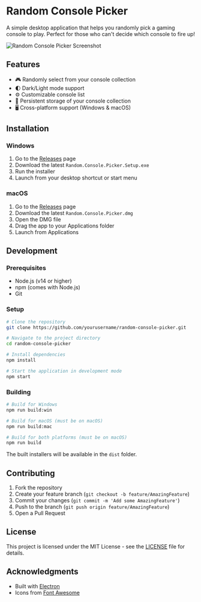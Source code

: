 # Random Console Picker

A simple desktop application that helps you randomly pick a gaming console to play. Perfect for those who can't decide which console to fire up!

![Random Console Picker Screenshot](assets/screenshot.png)

## Features

- 🎮 Randomly select from your console collection
- 🌓 Dark/Light mode support
- ⚙️ Customizable console list
- 💾 Persistent storage of your console collection
- 🖥️ Cross-platform support (Windows & macOS)

## Installation

### Windows
1. Go to the [Releases](https://github.com/yourusername/random-console-picker/releases) page
2. Download the latest `Random.Console.Picker.Setup.exe`
3. Run the installer
4. Launch from your desktop shortcut or start menu

### macOS
1. Go to the [Releases](https://github.com/yourusername/random-console-picker/releases) page
2. Download the latest `Random.Console.Picker.dmg`
3. Open the DMG file
4. Drag the app to your Applications folder
5. Launch from Applications

## Development

### Prerequisites
- Node.js (v14 or higher)
- npm (comes with Node.js)
- Git

### Setup
```bash
# Clone the repository
git clone https://github.com/yourusername/random-console-picker.git

# Navigate to the project directory
cd random-console-picker

# Install dependencies
npm install

# Start the application in development mode
npm start
```

### Building
```bash
# Build for Windows
npm run build:win

# Build for macOS (must be on macOS)
npm run build:mac

# Build for both platforms (must be on macOS)
npm run build
```

The built installers will be available in the `dist` folder.

## Contributing

1. Fork the repository
2. Create your feature branch (`git checkout -b feature/AmazingFeature`)
3. Commit your changes (`git commit -m 'Add some AmazingFeature'`)
4. Push to the branch (`git push origin feature/AmazingFeature`)
5. Open a Pull Request

## License

This project is licensed under the MIT License - see the [LICENSE](LICENSE) file for details.

## Acknowledgments

- Built with [Electron](https://www.electronjs.org/)
- Icons from [Font Awesome](https://fontawesome.com/) 